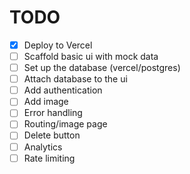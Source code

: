 # TODO

- [x] Deploy to Vercel
- [ ] Scaffold basic ui with mock data
- [ ] Set up the database (vercel/postgres)
- [ ] Attach database to the ui
- [ ] Add authentication
- [ ] Add image
- [ ] Error handling
- [ ] Routing/image page
- [ ] Delete button
- [ ] Analytics
- [ ] Rate limiting
